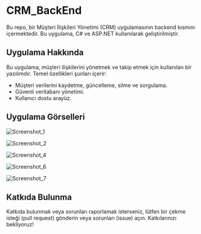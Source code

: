 # CRM_BackEnd

Bu repo, bir Müşteri İlişkileri Yönetimi (CRM) uygulamasının backend kısmını içermektedir. Bu uygulama, C# ve ASP.NET kullanılarak geliştirilmiştir.

## Uygulama Hakkında

Bu uygulama, müşteri ilişkilerini yönetmek ve takip etmek için kullanılan bir yazılımdır. Temel özellikleri şunları içerir:

- Müşteri verilerini kaydetme, güncelleme, silme ve sorgulama.
- Güvenli veritabanı yönetimi.
- Kullanıcı dostu arayüz.

## Uygulama Görselleri

![Screenshot_1](https://github.com/serhattastan/CRM_BackEnd/assets/87541365/2059bf9f-7171-4c39-9833-34f315f19a76)

![Screenshot_2](https://github.com/serhattastan/CRM_BackEnd/assets/87541365/e9580ad6-5c80-4b87-91be-0493a1f3077e)

![Screenshot_4](https://github.com/serhattastan/CRM_BackEnd/assets/87541365/d17d4069-c686-4108-9a29-cbdefaae58b4)

![Screenshot_6](https://github.com/serhattastan/CRM_BackEnd/assets/87541365/dad2e551-0cb6-4fbe-883f-479808eafbbc)

![Screenshot_7](https://github.com/serhattastan/CRM_BackEnd/assets/87541365/cf6164a5-9ad8-4036-931c-c2331588aea5)



## Katkıda Bulunma

Katkıda bulunmak veya sorunları raporlamak isterseniz, lütfen bir çekme isteği (pull request) gönderin veya sorunları (issue) açın. Katkılarınızı bekliyoruz!





